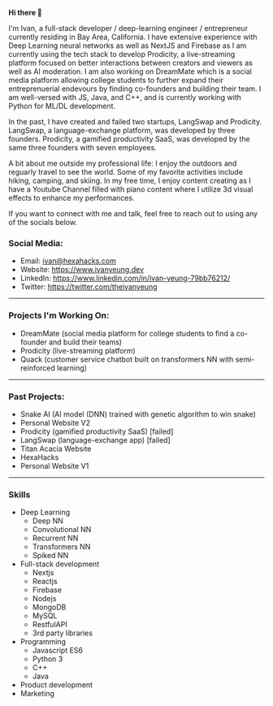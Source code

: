 **Hi there 👋**

I'm Ivan, a full-stack developer / deep-learning engineer / entrepreneur currently residing in Bay Area, California. I have extensive experience with Deep Learning neural networks as well as NextJS and Firebase as I am currently using the tech stack to develop Prodicity, a live-streaming platform focused on better interactions between creators and viewers as well as AI moderation. I am also working on DreamMate which is a social media platform allowing college students to further expand their entreprenuerial endevours by finding co-founders and building their team. I am well-versed with JS, Java, and C++, and is currently working with Python for ML/DL development.

In the past, I have created and failed two startups, LangSwap and Prodicity. LangSwap, a language-exchange platform, was developed by three founders. Prodicity, a gamified productivity SaaS, was developed by the same three founders with seven employees. 

A bit about me outside my professional life: I enjoy the outdoors and reguarly travel to see the world. Some of my favorite activities include hiking, camping, and skiing. In my free time, I enjoy content creating as I have a Youtube Channel filled with piano content where I utilize 3d visual effects to enhance my performances.

If you want to connect with me and talk, feel free to reach out to using any of the socials below.

### Social Media:

 - Email: ivan@hexahacks.com
 - Website: https://www.ivanyeung.dev
 - LinkedIn: https://www.linkedin.com/in/ivan-yeung-79bb76212/
 - Twitter: https://twitter.com/theivanyeung

---

### Projects I'm Working On:

 - DreamMate (social media platform for college students to find a co-founder and build their teams)
 - Prodicity (live-streaming platform)
 - Quack (customer service chatbot built on transformers NN with semi-reinforced learning)

---

### Past Projects:

 - Snake AI (AI model (DNN) trained with genetic algorithm to win snake)
 - Personal Website V2
 - Prodicity (gamified productivity SaaS) [failed]
 - LangSwap (language-exchange app) [failed]
 - Titan Acacia Website
 - HexaHacks
 - Personal Website V1

---

### Skills

 - Deep Learning
   + Deep NN
   + Convolutional NN
   + Recurrent NN
   + Transformers NN
   + Spiked NN
 - Full-stack development
    + Nextjs
    + Reactjs
    + Firebase
    + Nodejs
    + MongoDB
    + MySQL
    + RestfulAPI
    + 3rd party libraries
 - Programming
    + Javascript ES6
    + Python 3
    + C++
    + Java
 - Product development
 - Marketing
